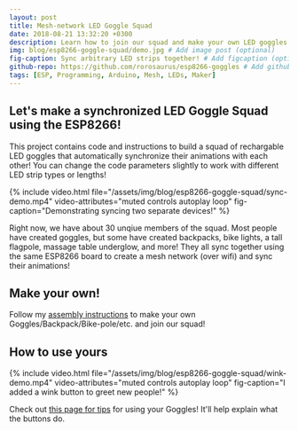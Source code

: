 ```yaml
---
layout: post
title: Mesh-network LED Goggle Squad
date: 2018-08-21 13:32:20 +0300
description: Learn how to join our squad and make your own LED goggles! # Add post description (optional)
img: blog/esp8266-goggle-squad/demo.jpg # Add image post (optional)
fig-caption: Sync arbitrary LED strips together! # Add figcaption (optional)
github-repo: https://github.com/rorosaurus/esp8266-goggles # Add github repo (optional)
tags: [ESP, Programming, Arduino, Mesh, LEDs, Maker]
---
```


## Let's make a synchronized LED Goggle Squad using the ESP8266!

This project contains code and instructions to build a squad of rechargable LED goggles that automatically synchronize their animations with each other!  You can change the code parameters slightly to work with different LED strip types or lengths!

{% include video.html 
    file="/assets/img/blog/esp8266-goggle-squad/sync-demo.mp4"
    video-attributes="muted controls autoplay loop"
    fig-caption="Demonstrating syncing two separate devices!"
%}

Right now, we have about 30 unqiue members of the squad. Most people have created goggles, but some have created backpacks, bike lights, a tall flagpole, massage table underglow, and more! They all sync together using the same ESP8266 board to create a mesh network (over wifi) and sync their animations!

## Make your own!
Follow my [assembly instructions](https://github.com/rorosaurus/esp8266-goggles/blob/master/assembly.md) to make your own Goggles/Backpack/Bike-pole/etc. and join our squad!

## How to use yours

{% include video.html 
    file="/assets/img/blog/esp8266-goggle-squad/wink-demo.mp4"
    video-attributes="muted controls autoplay loop"
    fig-caption="I added a wink button to greet new people!"
%}

Check out [this page for tips](https://github.com/rorosaurus/esp8266-goggles/blob/master/using.md) for using your Goggles! It'll help explain what the buttons do.